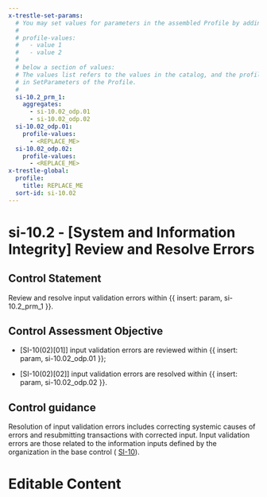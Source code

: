 ```yaml
---
x-trestle-set-params:
  # You may set values for parameters in the assembled Profile by adding
  #
  # profile-values:
  #   - value 1
  #   - value 2
  #
  # below a section of values:
  # The values list refers to the values in the catalog, and the profile-values represent values
  # in SetParameters of the Profile.
  #
  si-10.2_prm_1:
    aggregates:
      - si-10.02_odp.01
      - si-10.02_odp.02
  si-10.02_odp.01:
    profile-values:
      - <REPLACE_ME>
  si-10.02_odp.02:
    profile-values:
      - <REPLACE_ME>
x-trestle-global:
  profile:
    title: REPLACE_ME
  sort-id: si-10.02
---
```


# si-10.2 - \[System and Information Integrity\] Review and Resolve Errors

## Control Statement

Review and resolve input validation errors within {{ insert: param, si-10.2_prm_1 }}.

## Control Assessment Objective

- \[SI-10(02)[01]\] input validation errors are reviewed within {{ insert: param, si-10.02_odp.01 }};

- \[SI-10(02)[02]\] input validation errors are resolved within {{ insert: param, si-10.02_odp.02 }}.

## Control guidance

Resolution of input validation errors includes correcting systemic causes of errors and resubmitting transactions with corrected input. Input validation errors are those related to the information inputs defined by the organization in the base control ( [SI-10](#si-10)).

# Editable Content

<!-- Make additions and edits below -->
<!-- The above represents the contents of the control as received by the profile, prior to additions. -->
<!-- If the profile makes additions to the control, they will appear below. -->
<!-- The above markdown may not be edited but you may edit the content below, and/or introduce new additions to be made by the profile. -->
<!-- If there is a yaml header at the top, parameter values may be edited. Use --set-parameters to incorporate the changes during assembly. -->
<!-- The content here will then replace what is in the profile for this control, after running profile-assemble. -->
<!-- The current profile has no added parts for this control, but you may add new ones here. -->
<!-- Each addition must have a heading either of the form ## Control my_addition_name -->
<!-- or ## Part a. (where the a. refers to one of the control statement labels.) -->
<!-- "## Control" parts are new parts added after the statement part. -->
<!-- "## Part" parts are new parts added into the top-level statement part with that label. -->
<!-- Subparts may be added with nested hash levels of the form ### My Subpart Name -->
<!-- underneath the parent ## Control or ## Part being added -->
<!-- See https://ibm.github.io/compliance-trestle/tutorials/ssp_profile_catalog_authoring/ssp_profile_catalog_authoring for guidance. -->

